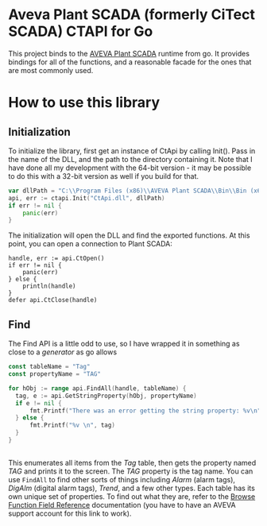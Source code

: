 # Aveva Plant SCADA (formerly CiTect SCADA) CTAPI for Go

This project binds to the 
[AVEVA Plant SCADA](https://www.aveva.com/en/products/plant-scada/)
runtime from go.  It provides bindings
for all of the functions, and a reasonable facade
for the ones that are most commonly used.

# How to use this library

## Initialization

To initialize the library, first get an instance of CtApi
by calling Init().  Pass in the name of the DLL, and the
path to the directory containing it.  Note that I have done
all my development with the 64-bit version - it may be
possible to do this with a 32-bit version as well if you
build for that.

```go
var dllPath = "C:\\Program Files (x86)\\AVEVA Plant SCADA\\Bin\\Bin (x64)"
api, err := ctapi.Init("CtApi.dll", dllPath)
if err != nil {
    panic(err)
}
```

The initialization will open the DLL and find the exported
functions.  At this point, you can open a connection to
Plant SCADA:

```
handle, err := api.CtOpen()
if err != nil {
    panic(err)
} else {
    println(handle)
}
defer api.CtClose(handle)
```

## Find
The Find API is a little odd to use, so I have wrapped it in
something as close to a _generator_ as go allows

```go
const tableName = "Tag"
const propertyName = "TAG"

for hObj := range api.FindAll(handle, tableName) {
  tag, e := api.GetStringProperty(hObj, propertyName)
  if e != nil {
      fmt.Printf("There was an error getting the string property: %v\n", e)
  } else {
      fmt.Printf("%v \n", tag)
  }
}	
	
```

This enumerates all items from the _Tag_ table, then gets the property named *TAG* and
prints it to the screen.  The *TAG* property is the tag name. You can use `FindAll` to
find other sorts of things including _Alarm_ (alarm tags), _DigAlm_ (digital alarm tags),
_Trend_, and a few other types.  Each table has its own unique set of properties.  To
find out what they are, refer to the [Browse Function Field Reference](https://gcsresource.aveva.com/plantscada/WebHelp/plantscada2023/Content/Cicode/Browse_Function_Field_Reference.html)
documentation (you have to have an AVEVA support account for this link to work).


